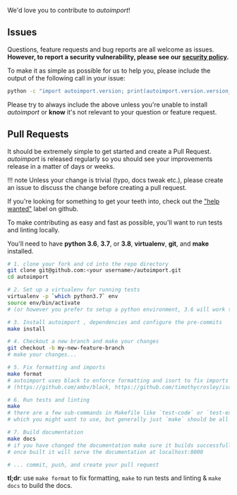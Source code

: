We'd love you to contribute to *autoimport*!

## Issues

Questions, feature requests and bug reports are all welcome as issues.
**However, to report a security vulnerability, please see our [security
policy](https://github.com/lyz-code/autoimport/security/policy).**

To make it as simple as possible for us to help you, please include the output
of the following call in your issue:

```bash
python -c "import autoimport.version; print(autoimport.version.version_info())"
```

Please try to always include the above unless you're unable to install
*autoimport* or **know** it's not relevant to your question or feature
request.

## Pull Requests

It should be extremely simple to get started and create a Pull Request.
*autoimport* is released regularly so you should see your improvements
release in a matter of days or weeks.

!!! note
    Unless your change is trivial (typo, docs tweak etc.), please create an
    issue to discuss the change before creating a pull request.

If you're looking for something to get your teeth into, check out the ["help
wanted"](https://github.com/lyz-code/autoimport/issues?q=is%3Aopen+is%3Aissue+label%3A%22help+wanted%22)
label on github.

To make contributing as easy and fast as possible, you'll want to run tests and linting locally.

You'll need to have **python 3.6**, **3.7**, or **3.8**, **virtualenv**, **git**, and **make** installed.

```bash
# 1. clone your fork and cd into the repo directory
git clone git@github.com:<your username>/autoimport.git
cd autoimport

# 2. Set up a virtualenv for running tests
virtualenv -p `which python3.7` env
source env/bin/activate
# (or however you prefer to setup a python environment, 3.6 will work too)

# 3. Install autoimport , dependencies and configure the pre-commits
make install

# 4. Checkout a new branch and make your changes
git checkout -b my-new-feature-branch
# make your changes...

# 5. Fix formatting and imports
make format
# autoimport uses black to enforce formatting and isort to fix imports
# (https://github.com/ambv/black, https://github.com/timothycrosley/isort)

# 6. Run tests and linting
make
# there are a few sub-commands in Makefile like `test-code` or `test-examples`
# which you might want to use, but generally just `make` should be all you need

# 7. Build documentation
make docs
# if you have changed the documentation make sure it builds successfully
# once built it will serve the documentation at localhost:8000

# ... commit, push, and create your pull request
```

**tl;dr**: use `make format` to fix formatting, `make` to run tests and linting & `make docs`
to build the docs.
